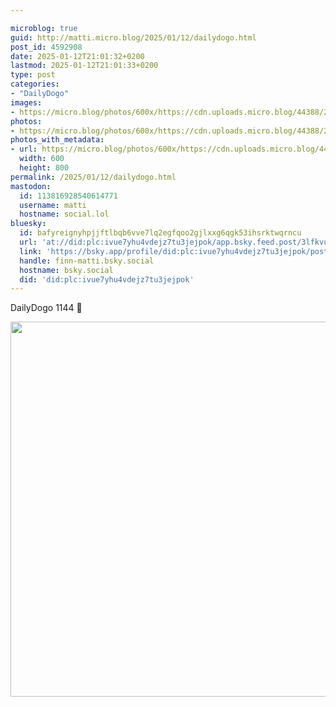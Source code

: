```yaml
---

microblog: true
guid: http://matti.micro.blog/2025/01/12/dailydogo.html
post_id: 4592908
date: 2025-01-12T21:01:32+0200
lastmod: 2025-01-12T21:01:33+0200
type: post
categories:
- "DailyDogo"
images:
- https://micro.blog/photos/600x/https://cdn.uploads.micro.blog/44388/2025/31ff342bbe8b4e7891eb5319ec532831.jpg
photos:
- https://micro.blog/photos/600x/https://cdn.uploads.micro.blog/44388/2025/31ff342bbe8b4e7891eb5319ec532831.jpg
photos_with_metadata:
- url: https://micro.blog/photos/600x/https://cdn.uploads.micro.blog/44388/2025/31ff342bbe8b4e7891eb5319ec532831.jpg
  width: 600
  height: 800
permalink: /2025/01/12/dailydogo.html
mastodon:
  id: 113816928540614771
  username: matti
  hostname: social.lol
bluesky:
  id: bafyreignyhpjjftlbqb6vve7lq2egfqoo2gjlxxg6qgk53ihsrktwqrncu
  url: 'at://did:plc:ivue7yhu4vdejz7tu3jejpok/app.bsky.feed.post/3lfkvuv5vbr2d'
  link: 'https://bsky.app/profile/did:plc:ivue7yhu4vdejz7tu3jejpok/post/3lfkvuv5vbr2d'
  handle: finn-matti.bsky.social
  hostname: bsky.social
  did: 'did:plc:ivue7yhu4vdejz7tu3jejpok'
---
```

DailyDogo 1144 🐶

<img src="https://micro.blog/photos/600x/https://blog.martin-haehnel.de/uploads/2025/31ff342bbe8b4e7891eb5319ec532831.jpg" width="600" alt="" />
